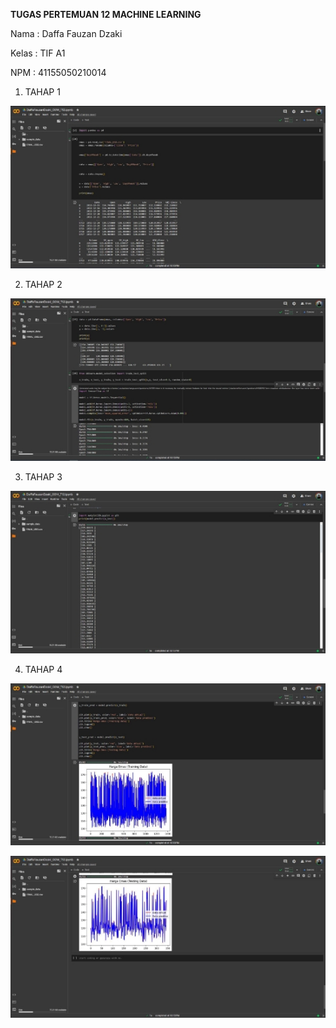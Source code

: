 ﻿**TUGAS PERTEMUAN 12 MACHINE LEARNING**

Nama : Daffa Fauzan Dzaki

Kelas : TIF A1

NPM : 41155050210014

1. TAHAP 1

![](Image/Aspose.Words.0ec7a48b-36ab-4568-a856-b5bb3c3e9cb1.001.jpeg)

2. TAHAP 2

![](Image/Aspose.Words.0ec7a48b-36ab-4568-a856-b5bb3c3e9cb1.002.jpeg)

3. TAHAP 3

![](Image/Aspose.Words.0ec7a48b-36ab-4568-a856-b5bb3c3e9cb1.003.jpeg)

4. TAHAP 4

![](Image/Aspose.Words.0ec7a48b-36ab-4568-a856-b5bb3c3e9cb1.004.jpeg)

![](Image/Aspose.Words.0ec7a48b-36ab-4568-a856-b5bb3c3e9cb1.005.jpeg)
